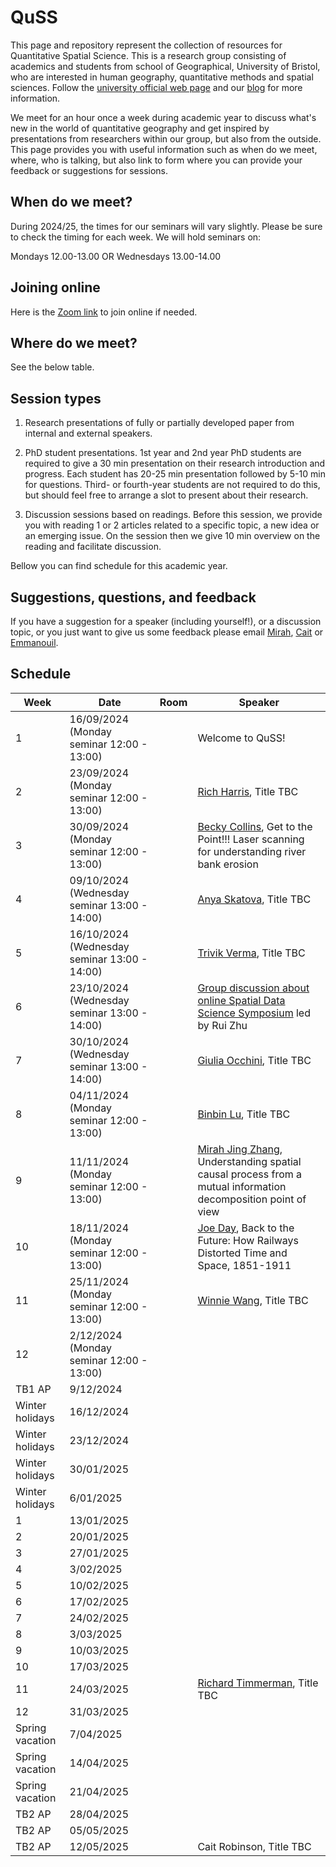 # QuSS

This page and repository represent the collection of resources for Quantitative Spatial Science. This is a research group consisting of academics and students from school of Geographical, University of Bristol, who are interested in human geography, quantitative methods and spatial sciences. Follow the [university official web page](http://www.bristol.ac.uk/geography/research/quantitative-spatial-science/) and our [blog](https://quss.blogs.bristol.ac.uk/) for more information.

We meet for an hour once a week during academic year to discuss what's new in the world of quantitative geography and get inspired by presentations from researchers within our group, but also from the outside. This page provides you with useful information such as when do we meet, where, who is talking, but also link to form where you can provide your feedback or suggestions for sessions.

## When do we meet?

During 2024/25, the times for our seminars will vary slightly. Please be sure to check the timing for each week. We will hold seminars on:

Mondays 12.00-13.00
OR
Wednesdays 13.00-14.00 

## Joining online

Here is the [Zoom link](https://bristol-ac-uk.zoom.us/j/98103670328?pwd=VllwYTh5WGZ2S0Y2U2l2MHNGd1BBdz09) to join online if needed.

## Where do we meet?

See the below table.

## Session types

1.  Research presentations of fully or partially developed paper from internal and external speakers.

2.  PhD student presentations. 1st year and 2nd year PhD students are required to give a 30 min presentation on their research introduction and progress. Each student has 20-25 min presentation followed by 5-10 min for questions. Third- or fourth-year students are not required to do this, but should feel free to arrange a slot to present about their research.

3.  Discussion sessions based on readings. Before this session, we provide you with reading 1 or 2 articles related to a specific topic, a new idea or an emerging issue. On the session then we give 10 min overview on the reading and facilitate discussion.

Bellow you can find schedule for this academic year.

## Suggestions, questions, and feedback

If you have a suggestion for a speaker (including yourself!), or a discussion topic, or you just want to give us some feedback please email [Mirah](mailto:jing.zhang.2021@bristol.ac.uk), [Cait](mailto:caitlin.robinson@bristol.ac.uk) or [Emmanouil](mailto:e.tranos@bristol.ac.uk).

## Schedule

| Week            | Date       | Room | Speaker          | 
|-----------------|------------|------|------------------|
| 1               | 16/09/2024 (Monday seminar 12:00 - 13:00) |      | Welcome to QuSS! |
| 2               | 23/09/2024 (Monday seminar 12:00 - 13:00) |      |[Rich Harris](https://www.bristol.ac.uk/people/person/Richard-Harris-871b21a9-0f5f-4bc8-9a99-8ace550d9903/), Title TBC|
| 3               | 30/09/2024 (Monday seminar 12:00 - 13:00) |      |[Becky Collins](https://research-information.bris.ac.uk/en/persons/becky-collins), Get to the Point!!! Laser scanning for understanding river bank erosion|
| 4               | 09/10/2024 (Wednesday seminar 13:00 - 14:00)|      |[Anya Skatova]( https://research-information.bris.ac.uk/en/persons/anya-skatova), Title TBC|
| 5               | 16/10/2024 (Wednesday seminar 13:00 - 14:00)|      |[Trivik Verma](https://trivikverma.com/), Title TBC|
| 6               | 23/10/2024 (Wednesday seminar 13:00 - 14:00)|      |[Group discussion about online Spatial Data Science Symposium](http://sdss2024.spatial-data-science.net/index.html) led by Rui Zhu|
| 7               | 30/10/2024 (Wednesday seminar 13:00 - 14:00)|      |[Giulia Occhini](https://www.languagesciences.cam.ac.uk/staff/dr-giulia-occhini), Title TBC                  |
| 8               | 04/11/2024 (Monday seminar 12:00 - 13:00)|      | [Binbin Lu](https://orcid.org/0000-0001-7847-7560), Title TBC |
| 9               | 11/11/2024 (Monday seminar 12:00 - 13:00)|      |       [Mirah Jing Zhang](https://github.com/Mirah-JZ), Understanding spatial causal process from a mutual information decomposition point of view          |
| 10              | 18/11/2024 (Monday seminar 12:00 - 13:00)|      |[Joe Day](https://research-information.bris.ac.uk/en/persons/joe-day), Back to the Future: How Railways Distorted Time and Space, 1851-1911|
| 11              | 25/11/2024 (Monday seminar 12:00 - 13:00)|      |[Winnie Wang](), Title TBC    |
| 12              | 2/12/2024 (Monday seminar 12:00 - 13:00)|      |                  |
| TB1 AP          | 9/12/2024 |      |                  |
| Winter holidays | 16/12/2024 |      |                  |
| Winter holidays | 23/12/2024 |      |                  |
| Winter holidays | 30/01/2025 |      |                  |
| Winter holidays | 6/01/2025 |      |                  |
| 1               | 13/01/2025 |      |                  |
| 2               | 20/01/2025 |      |                  |
| 3               | 27/01/2025 |      |                  |
| 4               | 3/02/2025 |      |                  |
| 5               | 10/02/2025 |      |                  |
| 6               | 17/02/2025 |      |                  |
| 7               | 24/02/2025 |      |                  |
| 8               | 3/03/2025 |      |                  |
| 9               | 10/03/2025 |      |                  |
| 10              | 17/03/2025 |      |                  |
| 11              | 24/03/2025 |      |[Richard Timmerman](https://research-information.bris.ac.uk/en/persons/richard-m-timmerman), Title TBC                |
| 12              | 31/03/2025 |      |                  |
| Spring vacation | 7/04/2025 |      |                  |
| Spring vacation | 14/04/2025 |      |                  |
| Spring vacation | 21/04/2025 |      |                  |
| TB2 AP          | 28/04/2025 |      |                  |
| TB2 AP          | 05/05/2025 |      |                  |
| TB2 AP          | 12/05/2025 |      |Cait Robinson, Title TBC                  | 
